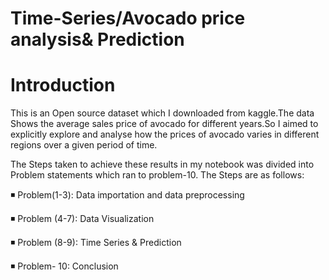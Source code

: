 # Time-Series/Avocado price analysis& Prediction 

# Introduction

This is an Open source dataset which I downloaded from kaggle.The data
Shows the average sales price of avocado for different years.So I aimed 
to explicitly explore and analyse how the prices of avocado varies in 
different regions over a given period of time. 

The Steps taken to achieve these results in my notebook was divided into
Problem statements which ran to problem-10.
The Steps are as follows:

◾ Problem(1-3): Data importation and data preprocessing 

◾ Problem (4-7): Data Visualization 

◾ Problem (8-9): Time Series & Prediction 

◾ Problem- 10:  Conclusion 
